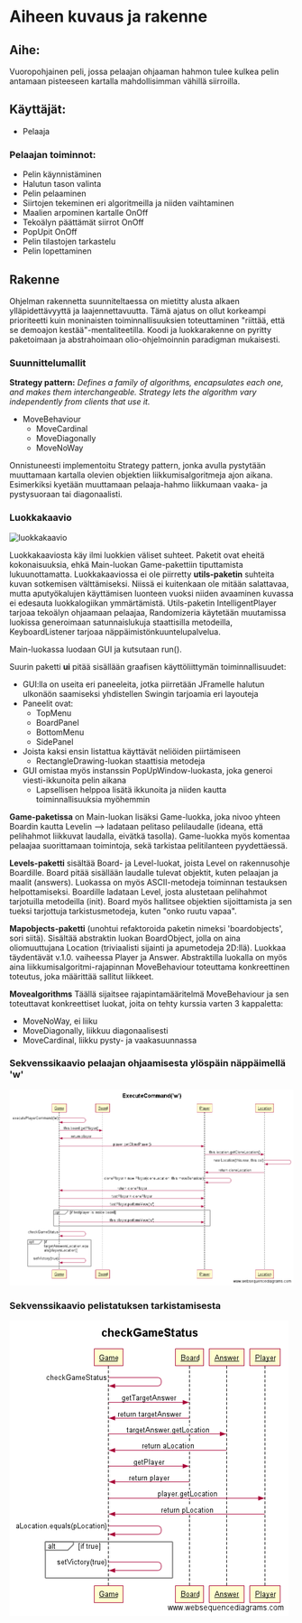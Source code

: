 
# Aiheen kuvaus ja rakenne

## Aihe:
Vuoropohjainen peli, jossa pelaajan ohjaaman hahmon tulee kulkea pelin antamaan pisteeseen kartalla mahdollisimman vähillä siirroilla.

## Käyttäjät:
* Pelaaja

### Pelaajan toiminnot:
* Pelin käynnistäminen
* Halutun tason valinta
* Pelin pelaaminen
 * Siirtojen tekeminen eri algoritmeilla ja niiden vaihtaminen
* Maalien arpominen kartalle OnOff
* Tekoälyn päättämät siirrot OnOff
* PopUpit OnOff
* Pelin tilastojen tarkastelu
* Pelin lopettaminen

## Rakenne
Ohjelman rakennetta suunniteltaessa on mietitty alusta alkaen ylläpidettävyyttä ja laajennettavuutta. Tämä ajatus on ollut korkeampi prioriteetti kuin moninaisten toiminnallisuuksien toteuttaminen "riittää, että se demoajon kestää"-mentaliteetilla. Koodi ja luokkarakenne on pyritty paketoimaan ja abstrahoimaan olio-ohjelmoinnin paradigman mukaisesti.

### Suunnittelumallit
**Strategy pattern:**
*Defines a family of algorithms, encapsulates each one, and makes them interchangeable. Strategy lets the algorithm vary independently from clients that use it.*
* MoveBehaviour
  * MoveCardinal
  * MoveDiagonally
  * MoveNoWay

Onnistuneesti implementoitu Strategy pattern, jonka avulla pystytään muuttamaan kartalla olevien objektien liikkumisalgoritmeja ajon aikana. Esimerkiksi kyetään muuttamaan pelaaja-hahmo liikkumaan vaaka- ja pystysuoraan tai diagonaalisti.

### Luokkakaavio
![luokkakaavio](assets/javaLabra-luokkakaavio.png "Luokkakaavio, ver 1.1")

Luokkakaaviosta käy ilmi luokkien väliset suhteet. Paketit ovat eheitä kokonaisuuksia, ehkä Main-luokan Game-pakettiin tiputtamista lukuunottamatta. Luokkakaaviossa ei ole piirretty **utils-paketin** suhteita kuvan sotkemisen välttämiseksi. Niissä ei kuitenkaan ole mitään salattavaa, mutta aputyökalujen käyttämisen luonteen vuoksi niiden avaaminen kuvassa ei edesauta luokkalogiikan ymmärtämistä. Utils-paketin IntelligentPlayer tarjoaa tekoälyn ohjaamaan pelaajaa, Randomizeria käytetään muutamissa luokissa generoimaan satunnaislukuja staattisilla metodeilla, KeyboardListener tarjoaa näppäimistönkuuntelupalvelua.

Main-luokassa luodaan GUI ja kutsutaan run().

Suurin paketti **ui** pitää sisällään graafisen käyttöliittymän toiminnallisuudet:
 - GUI:lla on useita eri paneeleita, jotka piirretään JFramelle halutun ulkonäön saamiseksi yhdistellen Swingin tarjoamia eri layouteja
  - Paneelit ovat:
    - TopMenu
    - BoardPanel
    - BottomMenu
    - SidePanel
  - Joista kaksi ensin listattua käyttävät neliöiden piirtämiseen
    - RectangleDrawing-luokan staattisia metodeja
  - GUI omistaa myös instanssin PopUpWindow-luokasta, joka generoi viesti-ikkunoita pelin aikana
    - Lapsellisen helppoa lisätä ikkunoita ja niiden kautta toiminnallisuuksia myöhemmin
   
**Game-paketissa** on Main-luokan lisäksi Game-luokka, joka nivoo yhteen Boardin kautta Levelin --> ladataan pelitaso pelilaudalle (ideana, että pelihahmot liikkuvat laudalla, eivätkä tasolla). Game-luokka myös komentaa pelaajaa suorittamaan toimintoja, sekä tarkistaa pelitilanteen pyydettäessä.

**Levels-paketti** sisältää Board- ja Level-luokat, joista Level on rakennusohje Boardille. Board pitää sisällään laudalle tulevat objektit, kuten pelaajan ja maalit (answers). Luokassa on myös ASCII-metodeja toiminnan testauksen helpottamiseksi. Boardille ladataan Level, josta alustetaan pelihahmot tarjotuilla metodeilla (init). Board myös hallitsee objektien sijoittamista ja sen tueksi tarjottuja tarkistusmetodeja, kuten "onko ruutu vapaa".

**Mapobjects-paketti** (unohtui refaktoroida paketin nimeksi 'boardobjects', sori siitä). Sisältää abstraktin luokan BoardObject, jolla on aina oliomuuttujana Location (triviaalisti sijainti ja apumetodeja 2D:llä). Luokkaa täydentävät v.1.0. vaiheessa Player ja Answer. Abstraktilla luokalla on myös aina liikkumisalgoritmi-rajapinnan MoveBehaviour toteuttama konkreettinen toteutus, joka määrittää sallitut liikkeet.

**Movealgorithms** Täällä sijaitsee rajapintamääritelmä MoveBehaviour ja sen toteuttavat konkreettiset luokat, joita on tehty kurssia varten 3 kappaletta:
 - MoveNoWay, ei liiku
 - MoveDiagonally, liikkuu diagonaalisesti
 - MoveCardinal, liikku pysty- ja vaakasuunnassa

### Sekvenssikaavio pelaajan ohjaamisesta ylöspäin näppäimellä 'w'

![Sekvenssikaavio1](assets/ExecuteCommand('w').png "sekve1")

### Sekvenssikaavio pelistatuksen tarkistamisesta

![Sekvenssikaavio2](assets/checkGameStatus.png "sekve2")



